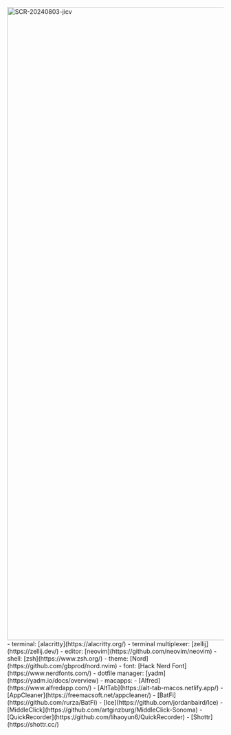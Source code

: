 <img width="1472" alt="SCR-20240803-jicv" src="https://github.com/user-attachments/assets/a2587a6b-3131-495c-8026-de03e23d0399">
- terminal: [alacritty](https://alacritty.org/)
  - terminal multiplexer: [zellij](https://zellij.dev/)
  - editor: [neovim](https://github.com/neovim/neovim)
  - shell: [zsh](https://www.zsh.org/)
- theme: [Nord](https://github.com/gbprod/nord.nvim)
- font: [Hack Nerd Font](https://www.nerdfonts.com/)
- dotfile manager: [yadm](https://yadm.io/docs/overview)
- macapps:
  - [Alfred](https://www.alfredapp.com/)
  - [AltTab](https://alt-tab-macos.netlify.app/)
  - [AppCleaner](https://freemacsoft.net/appcleaner/)
  - [BatFi](https://github.com/rurza/BatFi)
  - [Ice](https://github.com/jordanbaird/Ice)
  - [MiddleClick](https://github.com/artginzburg/MiddleClick-Sonoma)
  - [QuickRecorder](https://github.com/lihaoyun6/QuickRecorder)
  - [Shottr](https://shottr.cc/)
